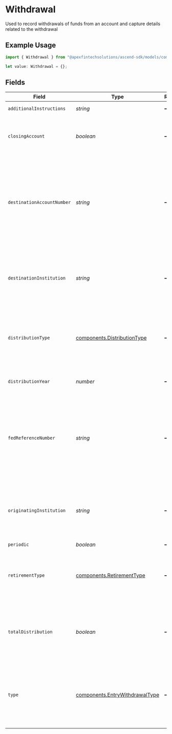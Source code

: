 # Withdrawal

Used to record withdrawals of funds from an account and capture details related to the withdrawal

## Example Usage

```typescript
import { Withdrawal } from "@apexfintechsolutions/ascend-sdk/models/components";

let value: Withdrawal = {};
```

## Fields

| Field                                                                                                                            | Type                                                                                                                             | Required                                                                                                                         | Description                                                                                                                      | Example                                                                                                                          |
| -------------------------------------------------------------------------------------------------------------------------------- | -------------------------------------------------------------------------------------------------------------------------------- | -------------------------------------------------------------------------------------------------------------------------------- | -------------------------------------------------------------------------------------------------------------------------------- | -------------------------------------------------------------------------------------------------------------------------------- |
| `additionalInstructions`                                                                                                         | *string*                                                                                                                         | :heavy_minus_sign:                                                                                                               | Free form text field                                                                                                             | Withdrawal Instruction                                                                                                           |
| `closingAccount`                                                                                                                 | *boolean*                                                                                                                        | :heavy_minus_sign:                                                                                                               | Indicates the withdrawal was part of an account closure                                                                          | false                                                                                                                            |
| `destinationAccountNumber`                                                                                                       | *string*                                                                                                                         | :heavy_minus_sign:                                                                                                               | Human readable account identifier for the account the assets were journaled. To be populated when the Withdrawal type is Journal | 01HBRQ5BW6ZAY4BNWP4GWRD80X                                                                                                       |
| `destinationInstitution`                                                                                                         | *string*                                                                                                                         | :heavy_minus_sign:                                                                                                               | If populated, provides information on the institution the funds have been sent to                                                | Apex                                                                                                                             |
| `distributionType`                                                                                                               | [components.DistributionType](../../models/components/distributiontype.md)                                                       | :heavy_minus_sign:                                                                                                               | Provides information on the reason for the distribution from a retirement account                                                | PREMATURE                                                                                                                        |
| `distributionYear`                                                                                                               | *number*                                                                                                                         | :heavy_minus_sign:                                                                                                               | tax year associated with the distribution                                                                                        | 2024                                                                                                                             |
| `fedReferenceNumber`                                                                                                             | *string*                                                                                                                         | :heavy_minus_sign:                                                                                                               | Unique tracking number provided to allow tracking a wire transfer from the initiating bank to the receiving bank                 | FedRef# 20240522000000                                                                                                           |
| `originatingInstitution`                                                                                                         | *string*                                                                                                                         | :heavy_minus_sign:                                                                                                               | If populated, provides information on the institution where the funds originated                                                 | Schwab                                                                                                                           |
| `periodic`                                                                                                                       | *boolean*                                                                                                                        | :heavy_minus_sign:                                                                                                               | N/A                                                                                                                              | false                                                                                                                            |
| `retirementType`                                                                                                                 | [components.RetirementType](../../models/components/retirementtype.md)                                                           | :heavy_minus_sign:                                                                                                               | Used for descriptive purposes only. Indicates the type of retirement account                                                     | IRA                                                                                                                              |
| `totalDistribution`                                                                                                              | *boolean*                                                                                                                        | :heavy_minus_sign:                                                                                                               | Indicates whether or a not a distribution is a full liquidation of a tax-advantaged account                                      | false                                                                                                                            |
| `type`                                                                                                                           | [components.EntryWithdrawalType](../../models/components/entrywithdrawaltype.md)                                                 | :heavy_minus_sign:                                                                                                               | Provides information on the method through which a deposit/ withdrawal was initiated                                             | ACH                                                                                                                              |
